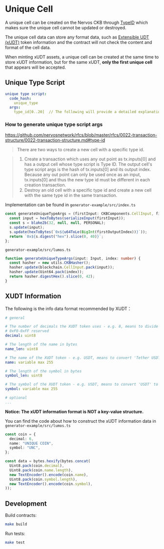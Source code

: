 # Unique Cell

A unique cell can be created on the Nervos CKB through [TypeID](https://github.com/nervosnetwork/rfcs/blob/master/rfcs/0022-transaction-structure/0022-transaction-structure.md#type-id) which makes sure the unique cell cannot be updated or destroyed. 

The unique cell data can store any format data, such as [Extensible UDT (xUDT)](https://github.com/nervosnetwork/rfcs/blob/master/rfcs/0052-extensible-udt/0052-extensible-udt.md) token information and the contract will not check the content and format of the cell data.

When minting xUDT assets, a unique cell can be created at the same time to store xUDT information, but for the same xUDT, **only the first unique cell** that appears will be accepted.

## Unique Type Script

```yaml
unique type script:
  code_hash: 
    unique_type
  args:
    type_id[0..20]  // The following will provide a detailed explanation on how to generate the type_id
```

### How to generate unique type script args
https://github.com/nervosnetwork/rfcs/blob/master/rfcs/0022-transaction-structure/0022-transaction-structure.md#type-id

> There are two ways to create a new cell with a specific type id.

> 1. Create a transaction which uses any out point as tx.inputs[0] and has a output cell whose type script is Type ID. The output cell's type script args is the hash of tx.inputs[0] and its output index. Because any out point can only be used once as an input, tx.inputs[0] and thus the new type id must be different in each creation transaction.
> 2. Destroy an old cell with a specific type id and create a new cell with the same type id in the same transaction.

Implementation can be found in `generator-example/src/index.ts`
```ts
const generateUniqueTypeArgs = (firstInput: CKBComponents.CellInput, firstOutputIndex: number) => {
  const input = hexToBytes(serializeInput(firstInput));
  const s = blake2b(32, null, null, PERSONAL);
  s.update(input);
  s.update(hexToBytes(`0x${u64ToLe(BigInt(firstOutputIndex))}`));
  return `0x${s.digest("hex").slice(0, 40)}`;
};
```
`generator-example/src/lumos.ts`
```ts
function generateUniqueTypeArgs(input: Input, index: number) {
  const hasher = new utils.CKBHasher();
  hasher.update(blockchain.CellInput.pack(input));
  hasher.update(Uint64.pack(index));
  return hasher.digestHex().slice(0, 42);
}
```

## XUDT Information

The following is the info data format recommended by XUDT：

```yaml
# general

# The number of decimals the XUDT token uses - e.g. 8, means to divide the token amount by 100000000 to get its user representation. 
# 0xF0-0xFF reserved
decimal: uint8  

# The length of the name in bytes
name_len: uint8

# The name of the XUDT token - e.g. USDT, means to convert 'Tether USDT' to hex form '0x5465746865722055534454'
name: variable max 255

# The length of the symbol in bytes
symbol_len: uint8

# The symbol of the XUDT token - e.g. USDT, means to convert 'USDT' to hex form '0x55534454'
symbol: variable max 255

# optional
...

```
**Notice: The xUDT information format is NOT a key-value structure.**

You can find the code about how to construct the xUDT information data in `generator-example/src/lumos.ts`
```ts
const coin = {
  decimal: 6,
  name: "UNIQUE COIN",
  symbol: "UNC",
};

const data = bytes.hexify(bytes.concat(
  Uint8.pack(coin.decimal),
  Uint8.pack(coin.name.length),
  new TextEncoder().encode(coin.name),
  Uint8.pack(coin.symbol.length),
  new TextEncoder().encode(coin.symbol),
));
```


## Development

Build contracts:

``` sh
make build
```

Run tests:

``` sh
make test
```
